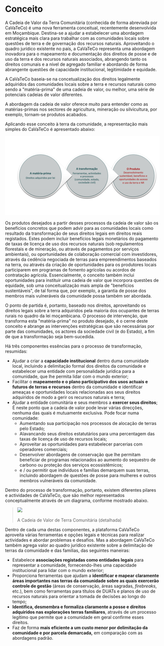 # Conceito

A Cadeia de Valor da Terra Comunitária \(conhecida de forma abreviada por CaVaTeCo\) é uma nova ferramenta conceitual, recentemente desenvolvida em Moçambique. Destina-se a ajudar a estabelecer uma abordagem estratégica mais clara para trabalhar com as comunidades locais sobre questões de terra e de governação dos recursos naturais. Aproveitando o quadro jurídico existente no país, a CaVaTeCo representa uma abordagem inovadora para o mapeamento e documentação dos direitos de posse e de uso da terra e dos recursos naturais associados, abrangendo tanto os direitos comunais e a nível de agregado familiar e abordando de forma abrangente questões de capacidade institucional, legitimidade e equidade.

A CaVaTeCo baseia-se na concetualização dos direitos legalmente adquiridos das comunidades locais sobre a terra e recursos naturais como sendo a "matéria-prima" de uma cadeia de valor, ou melhor, uma série de potenciais cadeias de valor diferentes.

A abordagem da cadeia de valor oferece muito para entender como as matérias-primas nos sectores de agricultura, mineração ou silvicultura, por exemplo, tornam-se produtos acabados.

Aplicando esse conceito à terra da comunidade, a representação mais simples do CaVaTeCo é apresentado abaixo:

![O Modelo Conceptual de CaVaTeCo](../.gitbook/assets/modelo_conceptual%20%281%29.png)

Os produtos desejados a partir desses processos da cadeia de valor são os benefícios concretos que podem advir para as comunidades locais como resultado da transformação de seus direitos legais em direitos reais registados. Estes podem incluir benefícios legais monetários do pagamento de taxas de licença de uso dos recursos naturais \(sob regulamentos florestais e de mineração, ou através de pagamentos por serviços ambientais\), ou oportunidades de colaboração comercial com investidores, através da cedência negociada de terras para empreendimentos baseados na terra, ou através da criação de oportunidades para os produtores locais participarem em programas de fomento agrícolas ou acordos de contratação agrícola. Essencialmente, o conceito também inclui oportunidades para instituir uma cadeia de valor que incorpora questões de equidade, sob uma conceitualização mais ampla de "benefícios sustentáveis", de tal forma que, por exemplo, a garantia de posse dos membros mais vulneráveis da comunidade possa também ser abordada.

O ponto de partida é, portanto, baseado nos direitos, aproveitando os direitos legais sobre a terra adquiridos pela maioria dos ocupantes de terras rurais no quadro da lei moçambicana. O processo de intervenção, que transforma esta "matéria-prima" no produto desejado, é o cerne deste conceito e abrange as intervenções estratégicas que são necessárias por parte das comunidades, os actores da sociedade civil \(e do Estado\), a fim de que a transformação seja bem-sucedida.

Há três componentes essências para o processo de transformação, resumidas:

* Ajudar a criar a **capacidade institucional** dentro duma comunidade local, incluindo a delimitação formal dos direitos da comunidade e estabelecer uma entidade com personalidade jurídica para a comunidade, que lhe permita lidar com o mundo exterior;
* Facilitar o **mapeamento e o plano participativo dos usos actuais e futuros de terras e recursos** dentro da comunidade e identificar ameaças e oportunidades locais relacionadas aos seus direitos adquiridos de modo a gerir os recursos naturais e terra;
* Ajudar a entidade comunitária e seus membros a **exercer seus direitos**; É neste ponto que a cadeia de valor pode levar várias direcções, nenhuma das quais é mutuamente exclusiva. Pode focar numa comunidade:
  * Aumentando sua participação nos processos de alocação de terras pelo Estado;
  * Alavancando seus direitos estatutários para uma percentagem das taxas de licença de uso de recursos locais;
  * Aproveitar as oportunidades para estabelecer parcerias com operadores comerciais;
  * Desenvolver abordagens de conservação que lhe permitam beneficiar de programas relacionados ao aumento do sequestro de carbono ou proteção dos serviços ecossistêmicos;
  * e / ou permitir que indivíduos e famílias demarquem suas terras, incluindo abordagem de questões de posse para mulheres e outros membros vulneráveis da comunidade.

Dentro do processo de transformação, portanto, existem diferentes pilares e actividades de CaVaTeCo, que são melhor representados conceptualmente através de um diagrama, conforme mostrado abaixo.

> ![](../.gitbook/assets/cavateco_branches.png)
>
> A Cadeia de Valor de Terra Comunitária \(detalhada\)

Dentro de cada uma destas componentes, a plataforma CaVaTeCo aproveita várias ferramentas e opções legais e técnicas para realizar actividades e abordar problemas e desafios. Mas a abordagem CaVaTeCo também agrega valor ao quadro jurídico existente sobre a delimitação de terras da comunidade e das familias, das seguintes maneiras:

* Estabelece **associações registadas como entidades legais** para representar a comunidade, fornecendo-lhes uma capacidade institucional para lidar com o mundo exterior;
* Proporciona ferramentas que ajudam a **identificar e mapear claramente áreas importantes nas terras da comunidade sobre as quais exercerão controle de gestão** \(áreas de conservação, áreas sagradas, _firebreaks_, etc.\), bem como ferramentas para títulos de DUATs e planos de uso de recursos naturais para orientar a tomada de decisões ao longo do tempo;
* **Identifica, desmembra e formaliza claramente a posse e direitos adquiridos nas explorações terras familiares**, através de um processo legítimo que permite que a comunidade em geral confirme esses direitos.
* Faz de forma **mais eficiente a um custo menor por delimitação da comunidade e por parcela demarcada,** em comparação com as abordagens padrão.


